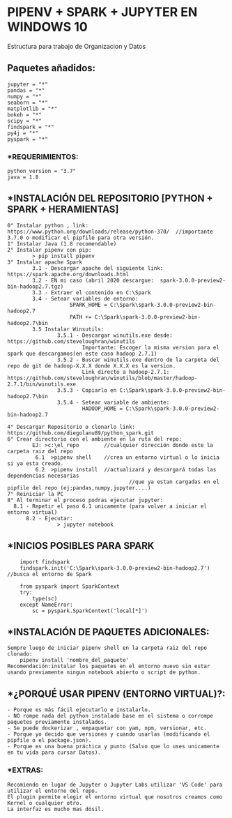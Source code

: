 # PIPENV + SPARK  + JUPYTER EN WINDOWS 10
Estructura para trabajo de Organizacion y Datos

## Paquetes añadidos:
	jupyter = "*"
	pandas = "*"
	numpy = "*"
	seaborn = "*"
	matplotlib = "*"
	bokeh = "*"
	scipy = "*"
	findspark = "*"
	py4j = "*"
	pyspark = "*"

### *REQUERIMIENTOS:
	python_version = "3.7"
	java = 1.8
	
## *INSTALACIÓN DEL REPOSITORIO [PYTHON + SPARK + HERAMIENTAS]
	
	0° Instalar python , link: https://www.python.org/downloads/release/python-370/  //importante 3.7.0 o modificar el pipfile para otra versión.
	1° Instalar Java (1.8 recomendable)
	2° Instalar pipenv con pip:
			> pip install pipenv
	3° Instalar apache Spark
			3.1 - Descargar apache del siguiente link: https://spark.apache.org/downloads.html
			3.2 - EN mi caso (abril 2020 descargue:  spark-3.0.0-preview2-bin-hadoop2.7.tgz)
			3.3 - Extraer el contenido en C:\Spark
			3.4 - Setear variables de entorno:
						SPARK_HOME = C:\Spark\spark-3.0.0-preview2-bin-hadoop2.7
						PATH += C:\Spark\spark-3.0.0-preview2-bin-hadoop2.7\bin
			3.5 Instalar Winsutils:
					3.5.1 - Descargar winutils.exe desde: https://github.com/steveloughran/winutils
							Importante: Escoger la misma version para el spark que descargamos(en este caso hadoop 2.7.1)
					3.5.2 - Buscar winutils.exe dentro de la carpeta del repo de git de hadoop-X.X.X donde X.X.X es la version.
							Link directo a hadoop-2.7.1: https://github.com/steveloughran/winutils/blob/master/hadoop-2.7.1/bin/winutils.exe
					3.5.3 - Copiarlo en C:\Spark\spark-3.0.0-preview2-bin-hadoop2.7\bin
					3.5.4 - Setear variable de ambiente:
							HADOOP_HOME = C:\Spark\spark-3.0.0-preview2-bin-hadoop2.7
			
	4° Descargar Repositorio o clonarlo link: https://github.com/diegolanu89/python_spark.git
	6° Crear directorio con el ambiente en la ruta del repo:
		    EJ: >c:\el_repo		   //cualquier dirección donde este la carpeta raiz del repo
			 6.1  >pipenv shell    //crea un entorno virtual o lo inicia si ya esta creado.
			 6.2  >pipenv install  //actualizará y descargará todas las dependencias necesarias 
							               //que ya estan cargadas en el pipfile del repo (ej;pandas,numpy,jupyter....)
	7° Reiniciar la PC
	8° Al terminar el proceso podras ejecutar jupyter:
      8.1 - Repetir el paso 6.1 unicamente (para volver a iniciar el entorno virtual)
		  8.2 - Ejecutar:
                    > jupyter notebook

## *INICIOS POSIBLES PARA SPARK
	
		import findspark 
		findspark.init('C:\Spark\spark-3.0.0-preview2-bin-hadoop2.7')   //busca el entorno de Spark
		
		from pyspark import SparkContext
		try: 
			type(sc)
		except NameError:
			sc = pyspark.SparkContext('local[*]')
			
## *INSTALACIÓN DE PAQUETES ADICIONALES:
	Sempre luego de iniciar pipenv shell en la carpeta raiz del repo clonado:
		pipenv install 'nombre_del_paquete'
	Recomendación:instalar los paquetes en el entorno nuevo sin estar usando previamente ningun notebook abierto o script de python.
		
## *¿PORQUÉ USAR PIPENV (ENTORNO VIRTUAL)?:
	- Porque es más fácil ejecutarlo e instalarlo.
	- NO rompe nada del python instalado base en el sistema o corrompe paquetes previamente instalados.
	- Se puede dockerizar , empaquetar con yam, npm, versionar, etc.
	- Porque yo decido que versiones y cuando usarlas (modificando el pipfile o el package.json).
	- Porque es una buena práctica y punto (Salvo que lo uses unicamente en tu vida para cursar Datos).

### *EXTRAS:
	Recomiendo en lugar de Jupyter o Jupyter Labs utilizar 'VS Code' para utilizar el entorno del repo. 
	El plugin permite elegir el entorno virtual que nosotros creamos como Kernel o cualquier otro.
	La interfaz es mucho mas dósil.
